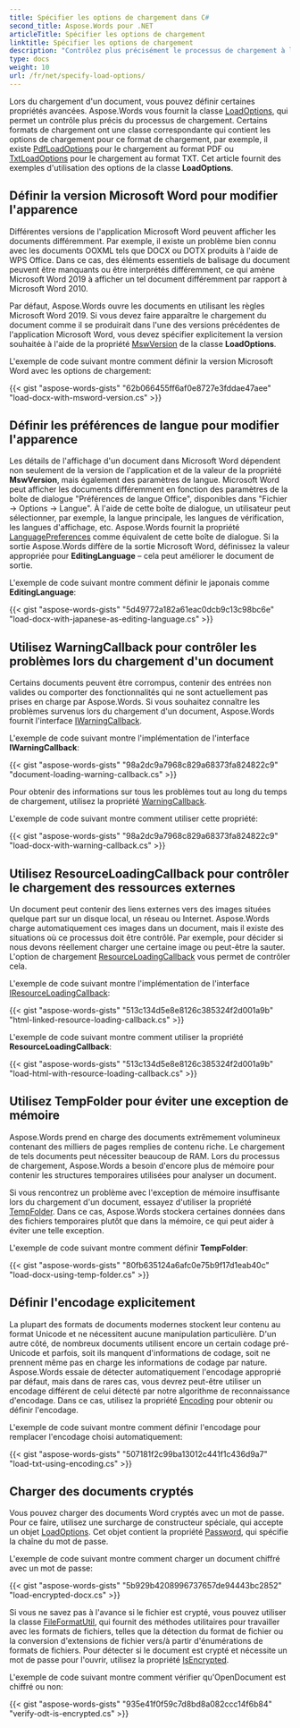 ```yaml
---
title: Spécifier les options de chargement dans C#
second_title: Aspose.Words pour .NET
articleTitle: Spécifier les options de chargement
linktitle: Spécifier les options de chargement
description: "Contrôlez plus précisément le processus de chargement à l'aide de C#."
type: docs
weight: 10
url: /fr/net/specify-load-options/
---
```


Lors du chargement d'un document, vous pouvez définir certaines propriétés avancées. Aspose.Words vous fournit la classe [LoadOptions](https://reference.aspose.com/words/net/aspose.words.loading/loadoptions/), qui permet un contrôle plus précis du processus de chargement. Certains formats de chargement ont une classe correspondante qui contient les options de chargement pour ce format de chargement, par exemple, il existe [PdfLoadOptions](https://reference.aspose.com/words/net/aspose.words.loading/pdfloadoptions/) pour le chargement au format PDF ou [TxtLoadOptions](https://reference.aspose.com/words/net/aspose.words.loading/txtloadoptions/) pour le chargement au format TXT. Cet article fournit des exemples d'utilisation des options de la classe **LoadOptions**.

## Définir la version Microsoft Word pour modifier l'apparence

Différentes versions de l'application Microsoft Word peuvent afficher les documents différemment. Par exemple, il existe un problème bien connu avec les documents OOXML tels que DOCX ou DOTX produits à l'aide de WPS Office. Dans ce cas, des éléments essentiels de balisage du document peuvent être manquants ou être interprétés différemment, ce qui amène Microsoft Word 2019 à afficher un tel document différemment par rapport à Microsoft Word 2010.

Par défaut, Aspose.Words ouvre les documents en utilisant les règles Microsoft Word 2019. Si vous devez faire apparaître le chargement du document comme il se produirait dans l'une des versions précédentes de l'application Microsoft Word, vous devez spécifier explicitement la version souhaitée à l'aide de la propriété [MswVersion](https://reference.aspose.com/words/net/aspose.words.loading/loadoptions/mswversion/) de la classe **LoadOptions**.

L'exemple de code suivant montre comment définir la version Microsoft Word avec les options de chargement:

{{< gist "aspose-words-gists" "62b066455ff6af0e8727e3fddae47aee" "load-docx-with-msword-version.cs" >}}

## Définir les préférences de langue pour modifier l'apparence

Les détails de l'affichage d'un document dans Microsoft Word dépendent non seulement de la version de l'application et de la valeur de la propriété **MswVersion**, mais également des paramètres de langue. Microsoft Word peut afficher les documents différemment en fonction des paramètres de la boîte de dialogue "Préférences de langue Office", disponibles dans "Fichier → Options → Langue". À l'aide de cette boîte de dialogue, un utilisateur peut sélectionner, par exemple, la langue principale, les langues de vérification, les langues d'affichage, etc. Aspose.Words fournit la propriété [LanguagePreferences](https://reference.aspose.com/words/net/aspose.words.loading/languagepreferences/) comme équivalent de cette boîte de dialogue. Si la sortie Aspose.Words diffère de la sortie Microsoft Word, définissez la valeur appropriée pour **EditingLanguage** – cela peut améliorer le document de sortie.

L'exemple de code suivant montre comment définir le japonais comme **EditingLanguage**:

{{< gist "aspose-words-gists" "5d49772a182a61eac0dcb9c13c98bc6e" "load-docx-with-japanese-as-editing-language.cs" >}}

## Utilisez WarningCallback pour contrôler les problèmes lors du chargement d'un document

Certains documents peuvent être corrompus, contenir des entrées non valides ou comporter des fonctionnalités qui ne sont actuellement pas prises en charge par Aspose.Words. Si vous souhaitez connaître les problèmes survenus lors du chargement d'un document, Aspose.Words fournit l'interface [IWarningCallback](https://reference.aspose.com/words/net/aspose.words/iwarningcallback/).

L'exemple de code suivant montre l'implémentation de l'interface **IWarningCallback**:

{{< gist "aspose-words-gists" "98a2dc9a7968c829a68373fa824822c9" "document-loading-warning-callback.cs" >}}

Pour obtenir des informations sur tous les problèmes tout au long du temps de chargement, utilisez la propriété [WarningCallback](https://reference.aspose.com/words/net/aspose.words.loading/loadoptions/warningcallback/).

L'exemple de code suivant montre comment utiliser cette propriété:

{{< gist "aspose-words-gists" "98a2dc9a7968c829a68373fa824822c9" "load-docx-with-warning-callback.cs" >}}

## Utilisez ResourceLoadingCallback pour contrôler le chargement des ressources externes

Un document peut contenir des liens externes vers des images situées quelque part sur un disque local, un réseau ou Internet. Aspose.Words charge automatiquement ces images dans un document, mais il existe des situations où ce processus doit être contrôlé. Par exemple, pour décider si nous devons réellement charger une certaine image ou peut-être la sauter. L'option de chargement [ResourceLoadingCallback](https://reference.aspose.com/words/net/aspose.words.loading/loadoptions/resourceloadingcallback/) vous permet de contrôler cela.

L'exemple de code suivant montre l'implémentation de l'interface [IResourceLoadingCallback](https://reference.aspose.com/words/net/aspose.words.loading/iresourceloadingcallback/):

{{< gist "aspose-words-gists" "513c134d5e8e8126c385324f2d001a9b" "html-linked-resource-loading-callback.cs" >}}

L'exemple de code suivant montre comment utiliser la propriété **ResourceLoadingCallback**:

{{< gist "aspose-words-gists" "513c134d5e8e8126c385324f2d001a9b" "load-html-with-resource-loading-callback.cs" >}}

## Utilisez TempFolder pour éviter une exception de mémoire

Aspose.Words prend en charge des documents extrêmement volumineux contenant des milliers de pages remplies de contenu riche. Le chargement de tels documents peut nécessiter beaucoup de RAM. Lors du processus de chargement, Aspose.Words a besoin d'encore plus de mémoire pour contenir les structures temporaires utilisées pour analyser un document.

Si vous rencontrez un problème avec l'exception de mémoire insuffisante lors du chargement d'un document, essayez d'utiliser la propriété [TempFolder](https://reference.aspose.com/words/net/aspose.words.loading/loadoptions/tempfolder/). Dans ce cas, Aspose.Words stockera certaines données dans des fichiers temporaires plutôt que dans la mémoire, ce qui peut aider à éviter une telle exception.

L'exemple de code suivant montre comment définir **TempFolder**:

{{< gist "aspose-words-gists" "80fb635124a6afc0e75b9f17d1eab40c" "load-docx-using-temp-folder.cs" >}}

## Définir l'encodage explicitement

La plupart des formats de documents modernes stockent leur contenu au format Unicode et ne nécessitent aucune manipulation particulière. D'un autre côté, de nombreux documents utilisent encore un certain codage pré-Unicode et parfois, soit ils manquent d'informations de codage, soit ne prennent même pas en charge les informations de codage par nature. Aspose.Words essaie de détecter automatiquement l'encodage approprié par défaut, mais dans de rares cas, vous devrez peut-être utiliser un encodage différent de celui détecté par notre algorithme de reconnaissance d'encodage. Dans ce cas, utilisez la propriété [Encoding](https://reference.aspose.com/words/net/aspose.words.loading/loadoptions/encoding/) pour obtenir ou définir l'encodage.

L'exemple de code suivant montre comment définir l'encodage pour remplacer l'encodage choisi automatiquement:

{{< gist "aspose-words-gists" "507181f2c99ba13012c441f1c436d9a7" "load-txt-using-encoding.cs" >}}

## Charger des documents cryptés

Vous pouvez charger des documents Word cryptés avec un mot de passe. Pour ce faire, utilisez une surcharge de constructeur spéciale, qui accepte un objet [LoadOptions](https://reference.aspose.com/words/net/aspose.words.loading/loadoptions/). Cet objet contient la propriété [Password](https://reference.aspose.com/words/net/aspose.words.loading/loadoptions/password/), qui spécifie la chaîne du mot de passe.

L'exemple de code suivant montre comment charger un document chiffré avec un mot de passe:

{{< gist "aspose-words-gists" "5b929b4208996737657de94443bc2852" "load-encrypted-docx.cs" >}}

Si vous ne savez pas à l'avance si le fichier est crypté, vous pouvez utiliser la classe [FileFormatUtil](https://reference.aspose.com/words/net/aspose.words/fileformatutil/), qui fournit des méthodes utilitaires pour travailler avec les formats de fichiers, telles que la détection du format de fichier ou la conversion d'extensions de fichier vers/à partir d'énumérations de formats de fichiers. Pour détecter si le document est crypté et nécessite un mot de passe pour l'ouvrir, utilisez la propriété [IsEncrypted](https://reference.aspose.com/words/net/aspose.words/fileformatinfo/isencrypted/).

L'exemple de code suivant montre comment vérifier qu'OpenDocument est chiffré ou non:

{{< gist "aspose-words-gists" "935e41f0f59c7d8bd8a082ccc14f6b84" "verify-odt-is-encrypted.cs" >}}
